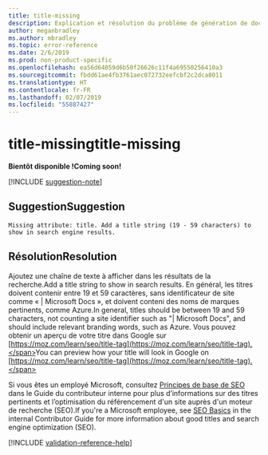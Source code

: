 ```yaml
---
title: title-missing
description: Explication et résolution du problème de génération de documents title-missing
author: meganbradley
ms.author: mbradley
ms.topic: error-reference
ms.date: 2/6/2019
ms.prod: non-product-specific
ms.openlocfilehash: ea56d64059d6b50f26626c11f4a69550256410a3
ms.sourcegitcommit: fbdd61ae4fb3761aec072732eefcbf2c2dca8011
ms.translationtype: HT
ms.contentlocale: fr-FR
ms.lasthandoff: 02/07/2019
ms.locfileid: "55887427"
---
```

# <a name="title-missing"></a><span data-ttu-id="e6b47-103">title-missing</span><span class="sxs-lookup"><span data-stu-id="e6b47-103">title-missing</span></span>

<span data-ttu-id="e6b47-104">**Bientôt disponible !**</span><span class="sxs-lookup"><span data-stu-id="e6b47-104">**Coming soon!**</span></span>

[!INCLUDE [suggestion-note](includes/suggestion-note.md)]

## <a name="suggestion"></a><span data-ttu-id="e6b47-105">Suggestion</span><span class="sxs-lookup"><span data-stu-id="e6b47-105">Suggestion</span></span>

`Missing attribute: title. Add a title string (19 - 59 characters) to show in search engine results.`

## <a name="resolution"></a><span data-ttu-id="e6b47-106">Résolution</span><span class="sxs-lookup"><span data-stu-id="e6b47-106">Resolution</span></span>

<span data-ttu-id="e6b47-107">Ajoutez une chaîne de texte à afficher dans les résultats de la recherche.</span><span class="sxs-lookup"><span data-stu-id="e6b47-107">Add a title string to show in search results.</span></span> <span data-ttu-id="e6b47-108">En général, les titres doivent contenir entre 19 et 59 caractères, sans identificateur de site comme « | Microsoft Docs », et doivent conteni des noms de marques pertinents, comme Azure.</span><span class="sxs-lookup"><span data-stu-id="e6b47-108">In general, titles should be between 19 and 59 characters, not counting a site identifier such as "| Microsoft Docs", and should include relevant branding words, such as Azure.</span></span> <span data-ttu-id="e6b47-109">Vous pouvez obtenir un aperçu de votre titre dans Google sur [https://moz.com/learn/seo/title-tag](https://moz.com/learn/seo/title-tag).</span><span class="sxs-lookup"><span data-stu-id="e6b47-109">You can preview how your title will look in Google on [https://moz.com/learn/seo/title-tag](https://moz.com/learn/seo/title-tag).</span></span>

<span data-ttu-id="e6b47-110">Si vous êtes un employé Microsoft, consultez [Principes de base de SEO](https://review.docs.microsoft.com/en-us/help/contribute/contribute-how-to-write-seo-basics?branch=master) dans le Guide du contributeur interne pour plus d’informations sur des titres pertinents et l’optimisation du référencement d'un site auprès d'un moteur de recherche (SEO).</span><span class="sxs-lookup"><span data-stu-id="e6b47-110">If you're a Microsoft employee, see [SEO Basics](https://review.docs.microsoft.com/en-us/help/contribute/contribute-how-to-write-seo-basics?branch=master) in the internal Contributor Guide for more information about good titles and search engine optimization (SEO).</span></span>

[!INCLUDE [validation-reference-help](includes/validation-reference-help.md)]
